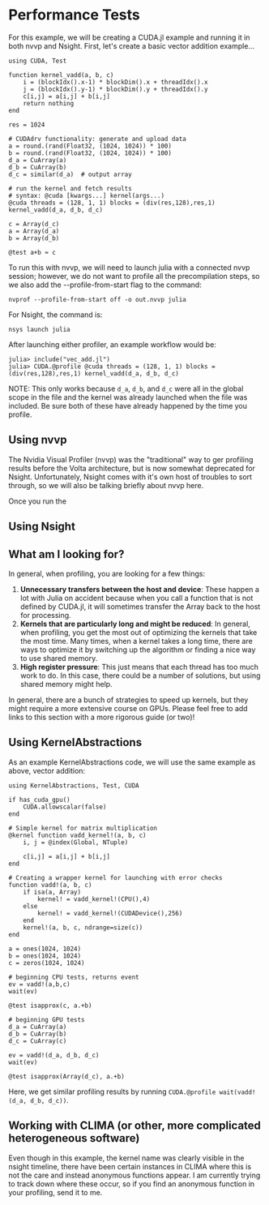 # Performance Tests
For this example, we will be creating a CUDA.jl example and running it in both nvvp and Nsight. First, let's create a basic vector addition example...

```
using CUDA, Test

function kernel_vadd(a, b, c)
    i = (blockIdx().x-1) * blockDim().x + threadIdx().x
    j = (blockIdx().y-1) * blockDim().y + threadIdx().y
    c[i,j] = a[i,j] + b[i,j]
    return nothing
end

res = 1024

# CUDAdrv functionality: generate and upload data
a = round.(rand(Float32, (1024, 1024)) * 100)
b = round.(rand(Float32, (1024, 1024)) * 100)
d_a = CuArray(a)
d_b = CuArray(b)
d_c = similar(d_a)  # output array

# run the kernel and fetch results
# syntax: @cuda [kwargs...] kernel(args...)
@cuda threads = (128, 1, 1) blocks = (div(res,128),res,1) kernel_vadd(d_a, d_b, d_c)

c = Array(d_c)
a = Array(d_a)
b = Array(d_b)

@test a+b ≈ c
```

To run this with nvvp, we will need to launch julia with a connected nvvp session; however, we do not want to profile all the precompilation steps, so we also add the --profile-from-start flag to the command:

```
nvprof --profile-from-start off -o out.nvvp julia
```

For Nsight, the command is:

```
nsys launch julia
```

After launching either profiler, an example workflow would be:

```
julia> include("vec_add.jl")
julia> CUDA.@profile @cuda threads = (128, 1, 1) blocks = (div(res,128),res,1) kernel_vadd(d_a, d_b, d_c)

```

NOTE: This only works because `d_a`, `d_b`, and `d_c` were all in the global scope in the file and the kernel was already launched when the file was included.
Be sure both of these have already happened by the time you profile.

## Using nvvp

The Nvidia Visual Profiler (nvvp) was the "traditional" way to ger profiling results before the Volta architecture, but is now somewhat deprecated for Nsight.
Unfortunately, Nsight comes with it's own host of troubles to sort through, so we will also be talking briefly about nvvp here.

Once you run the 

## Using Nsight

## What am I looking for?

In general, when profiling, you are looking for a few things:
1. **Unnecessary transfers between the host and device**: These happen a lot with Julia on accident because when you call a function that is not defined by CUDA.jl, it will sometimes transfer the Array back to the host for processing.
2. **Kernels that are particularly long and might be reduced**: In general, when profiling, you get the most out of optimizing the kernels that take the most time. Many times, when a kernel takes a long time, there are ways to optimize it by switching up the algorithm or finding a nice way to use shared memory.
3. **High register pressure**: This just means that each thread has too much work to do. In this case, there could be a number of solutions, but using shared memory might help.

In general, there are a bunch of strategies to speed up kernels, but they might require a more extensive course on GPUs.
Please feel free to add links to this section with a more rigorous guide (or two)!

## Using KernelAbstractions

As an example KernelAbstractions code, we will use the same example as above, vector addition:

```
using KernelAbstractions, Test, CUDA

if has_cuda_gpu()
    CUDA.allowscalar(false)
end

# Simple kernel for matrix multiplication
@kernel function vadd_kernel!(a, b, c)
    i, j = @index(Global, NTuple)

    c[i,j] = a[i,j] + b[i,j]
end

# Creating a wrapper kernel for launching with error checks
function vadd!(a, b, c)
    if isa(a, Array)
        kernel! = vadd_kernel!(CPU(),4)
    else
        kernel! = vadd_kernel!(CUDADevice(),256)
    end
    kernel!(a, b, c, ndrange=size(c)) 
end

a = ones(1024, 1024)
b = ones(1024, 1024)
c = zeros(1024, 1024)

# beginning CPU tests, returns event
ev = vadd!(a,b,c)
wait(ev)

@test isapprox(c, a.+b)

# beginning GPU tests
d_a = CuArray(a)
d_b = CuArray(b)
d_c = CuArray(c)

ev = vadd!(d_a, d_b, d_c)
wait(ev)

@test isapprox(Array(d_c), a.+b)

```

Here, we get similar profiling results by running `CUDA.@profile wait(vadd!(d_a, d_b, d_c))`.

## Working with CLIMA (or other, more complicated heterogeneous software)

Even though in this example, the kernel name was clearly visible in the nsight timeline, there have been certain instances in CLIMA where this is not the care and instead anonymous functions appear.
I am currently trying to track down where these occur, so if you find an anonymous function in your profiling, send it to me.
